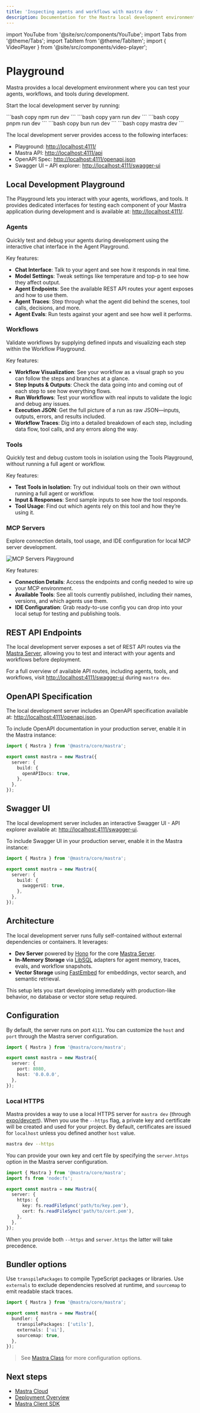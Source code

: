 ```yaml
---
title: 'Inspecting agents and workflows with mastra dev '
description: Documentation for the Mastra local development environment for Mastra applications.
---
```


import YouTube from '@site/src/components/YouTube';
import Tabs from '@theme/Tabs';
import TabItem from '@theme/TabItem';
import { VideoPlayer } from '@site/src/components/video-player';

# Playground

Mastra provides a local development environment where you can test your agents, workflows, and tools during development.

Start the local development server by running:

<Tabs>
  <TabItem value="npm" label="npm">
    ```bash copy
    npm run dev
    ```
  </TabItem>
  <TabItem value="yarn" label="yarn">
    ```bash copy
    yarn run dev
    ```
  </TabItem>
  <TabItem value="pnpm" label="pnpm">
    ```bash copy
    pnpm run dev
    ```
  </TabItem>
  <TabItem value="bun" label="bun">
    ```bash copy
    bun run dev
    ```
  </TabItem>
  <TabItem value="mastra" label="mastra">
    ```bash copy
    mastra dev
    ```
  </TabItem>
</Tabs>

The local development server provides access to the following interfaces:

- Playground: [http://localhost:4111/](http://localhost:4111/)
- Mastra API: [http://localhost:4111/api](http://localhost:4111/api)
- OpenAPI Spec: [http://localhost:4111/openapi.json](http://localhost:4111/openapi.json)
- Swagger UI – API explorer: [http://localhost:4111/swagger-ui](http://localhost:4111/swagger-ui)

## Local Development Playground

The Playground lets you interact with your agents, workflows, and tools. It provides dedicated interfaces for testing each component of your Mastra application during development and is available at: [http://localhost:4111/](http://localhost:4111/).

<YouTube id="spGlcTEjuXY" startTime={126}/>

### Agents

Quickly test and debug your agents during development using the interactive chat interface in the Agent Playground.

<VideoPlayer
  src="https://res.cloudinary.com/mastra-assets/video/upload/v1751406022/local-dev-agents-playground_100_m3begx.mp4"
/>

Key features:

- **Chat Interface**: Talk to your agent and see how it responds in real time.
- **Model Settings**: Tweak settings like temperature and top-p to see how they affect output.
- **Agent Endpoints**: See the available REST API routes your agent exposes and how to use them.
- **Agent Traces**: Step through what the agent did behind the scenes, tool calls, decisions, and more.
- **Agent Evals**: Run tests against your agent and see how well it performs.

### Workflows

Validate workflows by supplying defined inputs and visualizing each step within the Workflow Playground.

<VideoPlayer
  src="https://res.cloudinary.com/mastra-assets/video/upload/v1751406027/local-dev-workflows-playground_100_rbc466.mp4"
/>

Key features:

- **Workflow Visualization**: See your workflow as a visual graph so you can follow the steps and branches at a glance.
- **Step Inputs & Outputs**: Check the data going into and coming out of each step to see how everything flows.
- **Run Workflows**: Test your workflow with real inputs to validate the logic and debug any issues.
- **Execution JSON**: Get the full picture of a run as raw JSON—inputs, outputs, errors, and results included.
- **Workflow Traces**: Dig into a detailed breakdown of each step, including data flow, tool calls, and any errors along the way.

### Tools

Quickly test and debug custom tools in isolation using the Tools Playground, without running a full agent or workflow.

<VideoPlayer
  src="https://res.cloudinary.com/mastra-assets/video/upload/v1751406316/local-dev-agents-tools_100_fe1jdt.mp4"
/>

Key features:

- **Test Tools in Isolation**: Try out individual tools on their own without running a full agent or workflow.
- **Input & Responses**: Send sample inputs to see how the tool responds.
- **Tool Usage**: Find out which agents rely on this tool and how they’re using it.

### MCP Servers

Explore connection details, tool usage, and IDE configuration for local MCP server development.

![MCP Servers Playground](/img/local-dev/local-dev-mcp-server-playground.jpg)

Key features:

- **Connection Details**: Access the endpoints and config needed to wire up your MCP environment.
- **Available Tools**: See all tools currently published, including their names, versions, and which agents use them.
- **IDE Configuration**: Grab ready-to-use config you can drop into your local setup for testing and publishing tools.

## REST API Endpoints

The local development server exposes a set of REST API routes via the [Mastra Server](/docs/deployment/server-deployment), allowing you to test and interact with your agents and workflows before deployment.

For a full overview of available API routes, including agents, tools, and workflows, visit [http://localhost:4111/swagger-ui](http://localhost:4111/swagger-ui) during `mastra dev`.

## OpenAPI Specification

The local development server includes an OpenAPI specification available at: [http://localhost:4111/openapi.json](http://localhost:4111/openapi.json).

To include OpenAPI documentation in your production server, enable it in the Mastra instance:

```typescript {6} filename="src/mastra/index.ts" copy
import { Mastra } from '@mastra/core/mastra';

export const mastra = new Mastra({
  server: {
    build: {
      openAPIDocs: true,
    },
  },
});
```

## Swagger UI

The local development server includes an interactive Swagger UI - API explorer available at: [http://localhost:4111/swagger-ui](http://localhost:4111/swagger-ui).

To include Swagger UI in your production server, enable it in the Mastra instance:

```typescript {6} filename="src/mastra/index.ts" copy
import { Mastra } from '@mastra/core/mastra';

export const mastra = new Mastra({
  server: {
    build: {
      swaggerUI: true,
    },
  },
});
```

## Architecture

The local development server runs fully self-contained without external dependencies or containers. It leverages:

- **Dev Server** powered by [Hono](https://hono.dev) for the core [Mastra Server](/docs/deployment/server-deployment).
- **In-Memory Storage** via [LibSQL](https://libsql.org/) adapters for agent memory, traces, evals, and workflow snapshots.
- **Vector Storage** using [FastEmbed](https://github.com/qdrant/fastembed) for embeddings, vector search, and semantic retrieval.

This setup lets you start developing immediately with production-like behavior, no database or vector store setup required.

## Configuration

By default, the server runs on port `4111`. You can customize the `host` and `port` through the Mastra server configuration.

```typescript {5,6} filename="src/mastra/index.ts" copy
import { Mastra } from '@mastra/core/mastra';

export const mastra = new Mastra({
  server: {
    port: 8080,
    host: '0.0.0.0',
  },
});
```

### Local HTTPS

Mastra provides a way to use a local HTTPS server for `mastra dev` (through [expo/devcert](https://github.com/expo/devcert)). When you use the `--https` flag, a private key and certificate will be created and used for your project. By default, certificates are issued for `localhost` unless you defined another `host` value.

```bash
mastra dev --https
```

You can provide your own key and cert file by specifying the `server.https` option in the Mastra server configuration.

```typescript {2,6-9} filename="src/mastra/index.ts" copy
import { Mastra } from '@mastra/core/mastra';
import fs from 'node:fs';

export const mastra = new Mastra({
  server: {
    https: {
      key: fs.readFileSync('path/to/key.pem'),
      cert: fs.readFileSync('path/to/cert.pem'),
    },
  },
});
```

When you provide both `--https` and `server.https` the latter will take precedence.

## Bundler options

Use `transpilePackages` to compile TypeScript packages or libraries. Use `externals` to exclude dependencies resolved at runtime, and `sourcemap` to emit readable stack traces.

```typescript filename="src/mastra/index.ts" copy
import { Mastra } from '@mastra/core/mastra';

export const mastra = new Mastra({
  bundler: {
    transpilePackages: ['utils'],
    externals: ['ui'],
    sourcemap: true,
  },
});
```

> See [Mastra Class](/docs/reference/core/mastra-class) for more configuration options.

## Next steps

- [Mastra Cloud](/docs/mastra-cloud/overview)
- [Deployment Overview](/docs/deployment/overview)
- [Mastra Client SDK](/docs/server-db/mastra-client)
